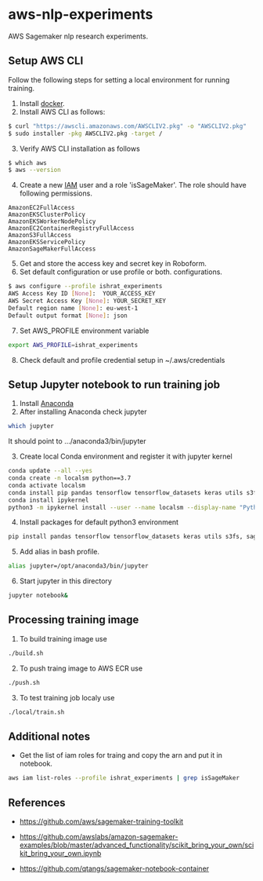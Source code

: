 # aws-nlp-experiments
AWS Sagemaker nlp research experiments.


## Setup AWS CLI

Follow the following steps for setting a local environment for running training.

1. Install [docker](https://docs.docker.com/docker-for-mac/install/).
2. Install AWS CLI as follows:
```sh
$ curl "https://awscli.amazonaws.com/AWSCLIV2.pkg" -o "AWSCLIV2.pkg"
$ sudo installer -pkg AWSCLIV2.pkg -target /
```
3. Verify AWS CLI installation as follows
```sh
$ which aws
$ aws --version
```
4. Create a new [IAM](https://console.aws.amazon.com/iam/) user and a role 'isSageMaker'. The role should have following permissions.
```
AmazonEC2FullAccess
AmazonEKSClusterPolicy
AmazonEKSWorkerNodePolicy
AmazonEC2ContainerRegistryFullAccess
AmazonS3FullAccess
AmazonEKSServicePolicy
AmazonSageMakerFullAccess
```

5. Get and store the access key and secret key in Roboform.
6. Set default configuration or use profile or both. configurations.
```sh
$ aws configure --profile ishrat_experiments
AWS Access Key ID [None]:  YOUR_ACCESS_KEY
AWS Secret Access Key [None]: YOUR_SECRET_KEY
Default region name [None]: eu-west-1
Default output format [None]: json
```
7. Set AWS_PROFILE environment variable
```sh
export AWS_PROFILE=ishrat_experiments
```

8. Check default and profile credential setup in 
 ~/.aws/credentials

## Setup Jupyter notebook to run training job

1. Install [Anaconda](https://www.anaconda.com/products/individual)
2.  After installing Anaconda check jupyter
```sh
which jupyter
```
It should point to .../anaconda3/bin/jupyter

3. Create local Conda environment and register it with jupyter kernel
```sh
conda update --all --yes
conda create -n localsm python==3.7
conda activate localsm
conda install pip pandas tensorflow tensorflow_datasets keras utils s3fs, sagemaker
conda install ipykernel
python3 -m ipykernel install --user --name localsm --display-name "Python (localsm)
```
4. Install packages for default python3 environment
```sh
pip install pandas tensorflow tensorflow_datasets keras utils s3fs, sagemaker
```
5. Add alias in bash profile.
```sh
alias jupyter=/opt/anaconda3/bin/jupyter
```
6. Start jupyter in this directory
```sh
jupyter notebook&
```

## Processing training image

1. To build training image use
```sh
./build.sh
```
2. To push traing image to AWS ECR use
```sh
./push.sh
```
3. To test training job localy use
```sh
./local/train.sh
```

## Additional notes

- Get the list of iam roles for traing and copy the arn and put it in notebook.
```sh
aws iam list-roles --profile ishrat_experiments | grep isSageMaker
```


##  References

- https://github.com/aws/sagemaker-training-toolkit

- https://github.com/awslabs/amazon-sagemaker-examples/blob/master/advanced_functionality/scikit_bring_your_own/scikit_bring_your_own.ipynb

- https://github.com/qtangs/sagemaker-notebook-container



